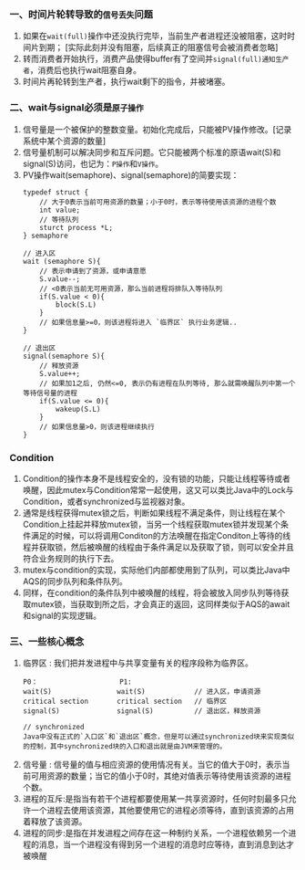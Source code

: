 ### 一、时间片轮转导致的`信号丢失`问题
1. 如果在`wait(full)`操作中还没执行完毕，当前生产者进程还没被阻塞，这时时间片到期； [实际此刻并没有阻塞，后续真正的阻塞信号会被消费者忽略]
2. 转而消费者开始执行，消费产品使得buffer有了空间并`signal(full)通知生产者`，消费后也执行wait阻塞自身。
3. 时间片再轮转到生产者，执行wait剩下的指令，并被堵塞。

### 二、wait与signal必须是`原子操作`
1. 信号量是一个被保护的整数变量。初始化完成后，只能被PV操作修改。[记录系统中某个资源的数量]
2. 信号量机制可以解决同步和互斥问题。它只能被两个标准的原语wait(S)和signal(S)访问，也记为：`P操作`和`V操作`。
3. PV操作wait(semaphore)、signal(semaphore)的简要实现：
    ```
    typedef struct {
        // 大于0表示当前可用资源的数量；小于0时，表示等待使用该资源的进程个数
        int value;
        // 等待队列
        sturct process *L;
    } semaphore

    // 进入区
    wait (semaphore S){
        // 表示申请到了资源，或申请意愿
        S.value--;
        // <0表示当前无可用资源，那么当前进程将排队入等待队列
        if(S.value < 0){
            block(S.L)
        }
        // 如果信息量>=0，则该进程将进入 `临界区` 执行业务逻辑..
    }

    // 退出区
    signal(semaphore S){
        // 释放资源 
        S.value++;
        // 如果加1之后, 仍然<=0, 表示仍有进程在队列等待, 那么就需唤醒队列中第一个等待信号量的进程
        if(S.value <= 0){
            wakeup(S.L)
        }
        // 如果信息量>0，则该进程继续执行
    }
 
    ```
### Condition
1. Condition的操作本身不是线程安全的，没有锁的功能，只能让线程等待或者唤醒，因此mutex与Condition常常一起使用，这又可以类比Java中的Lock与Condition，或者synchronized与监视器对象。
2. 通常是线程获得mutex锁之后，判断如果线程不满足条件，则让线程在某个Condition上挂起并释放mutex锁，当另一个线程获取mutex锁并发现某个条件满足的时候，可以将调用Conditon的方法唤醒在指定Conditon上等待的线程并获取锁，然后被唤醒的线程由于条件满足以及获取了锁，则可以安全并且符合业务规则的执行下去。
3. mutex与condition的实现，实际他们内部都使用到了队列，可以类比Java中AQS的同步队列和条件队列。
4. 同样，在condition的条件队列中被唤醒的线程，将会被放入同步队列等待获取mutex锁，当获取到所之后，才会真正的返回，这同样类似于AQS的await和signal的实现逻辑。


### 三、一些核心概念
1. 临界区 : 我们把并发进程中与共享变量有关的程序段称为临界区。
    ```
    P0：                    P1:
    wait(S)                wait(S)            // 进入区，申请资源
    critical section       critical section   // 临界区
    signal(S)              signal(S)          // 退出区，释放资源 
    
    // synchronized
    Java中没有正式的`入口区`和`退出区`概念，但是可以通过synchronized块来实现类似的控制，其中synchronized块的入口和退出就是由JVM来管理的。
    ```
2. 信号量 : 信号量的值与相应资源的使用情况有关。当它的值大于0时，表示当前可用资源的数量；当它的值小于0时，其绝对值表示等待使用该资源的进程个数。
3. 进程的互斥:是指当有若干个进程都要使用某一共享资源时，任何时刻最多只允许一个进程去使用该资源，其他要使用它的进程必须等待，直到该资源的占用着释放了该资源。
4. 进程的同步:是指在并发进程之间存在这一种制约关系，一个进程依赖另一个进程的消息，当一个进程没有得到另一个进程的消息时应等待，直到消息到达才被唤醒